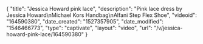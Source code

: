 {
    "title": "Jessica Howard pink lace",
    "description": "Pink lace dress by Jessica Howard\nMichael Kors Handbag\nAlfani Step Flex Shoe",
    "videoid": "164590380",
    "date_created": "1527357905",
    "date_modified": "1546466773",
    "type": "captivate",
    "layout": "video",
    "url": "\/v\/jessica-howard-pink-lace\/164590380"
}